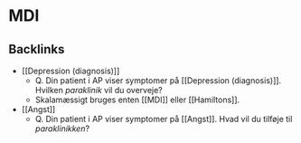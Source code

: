 # MDI
## Backlinks
* [[Depression (diagnosis)]]
	* Q. Din patient i AP viser symptomer på [[Depression (diagnosis)]]. Hvilken *paraklinik* vil du overveje?
	* Skalamæssigt bruges enten [[MDI]] eller [[Hamiltons]].
* [[Angst]]
	* Q. Din patient i AP viser symptomer på [[Angst]]. Hvad vil du tilføje til *paraklinikken*? 

<!-- #anki/tag/med/gp #anki/deck/Medicine -->

<!-- {BearID:3D6805F6-E775-4953-BA96-8650706552C6-3083-000013FDC96CC0CE} -->
